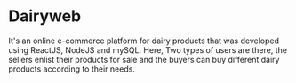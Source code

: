 # Dairyweb

It's an online e-commerce platform for dairy products that was developed using ReactJS, NodeJS and mySQL. Here, Two types of users are there, the sellers enlist their products for sale and the buyers can buy different dairy products according to their needs.
